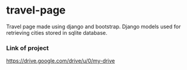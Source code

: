 # travel-page
Travel page made using django and bootstrap. Django models used for retrieving cities stored in sqlite database.
### Link of project

https://drive.google.com/drive/u/0/my-drive

